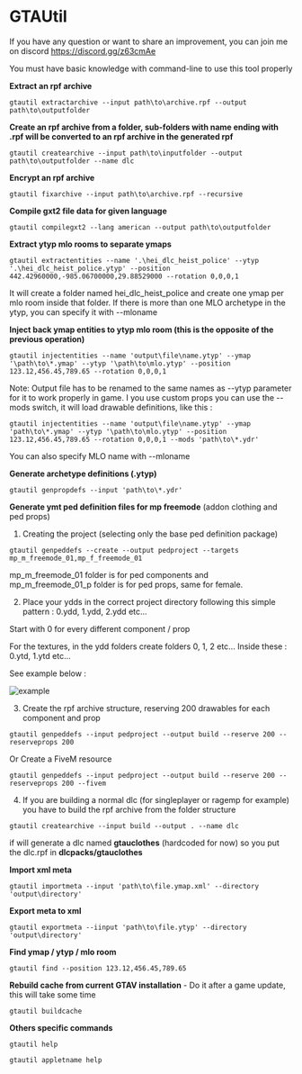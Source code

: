 # GTAUtil

If you have any question or want to share an improvement, you can join me on discord https://discord.gg/z63cmAe

You must have basic knowledge with command-line to use this tool properly

**Extract an rpf archive**

```
gtautil extractarchive --input path\to\archive.rpf --output path\to\outputfolder
```



**Create an rpf archive from a folder, sub-folders with name ending with .rpf will be converted to an rpf archive in the generated rpf**

```
gtautil createarchive --input path\to\inputfolder --output path\to\outputfolder --name dlc
```



**Encrypt an rpf archive**

```
gtautil fixarchive --input path\to\archive.rpf --recursive
```



**Compile gxt2 file data for given language**

```
gtautil compilegxt2 --lang american --output path\to\outputfolder
```



**Extract ytyp mlo rooms to separate ymaps**

```
gtautil extractentities --name '.\hei_dlc_heist_police' --ytyp '.\hei_dlc_heist_police.ytyp' --position 442.42960000,-985.06700000,29.88529000 --rotation 0,0,0,1
```

It will create a folder named hei_dlc_heist_police and create one ymap per mlo room inside that folder. If there is more than one MLO archetype in the ytyp, you can specify it with --mloname



**Inject back ymap entities to ytyp mlo room (this is the opposite of the previous operation)**

```
gtautil injectentities --name 'output\file\name.ytyp' --ymap '\path\to\*.ymap' --ytyp '\path\to\mlo.ytyp' --position 123.12,456.45,789.65 --rotation 0,0,0,1
```

Note: Output file has to be renamed to the same names as --ytyp parameter for it to work properly in game. I you use custom props you can use the --mods switch, it will load drawable definitions, like this :

```
gtautil injectentities --name 'output\file\name.ytyp' --ymap 'path\to\*.ymap' --ytyp '\path\to\mlo.ytyp' --position 123.12,456.45,789.65 --rotation 0,0,0,1 --mods 'path\to\*.ydr'
```

You can also specify MLO name with --mloname



**Generate archetype definitions (.ytyp)**

```
gtautil genpropdefs --input 'path\to\*.ydr'
```



**Generate ymt ped definition files for mp freemode** (addon clothing and ped props)

1) Creating the project (selecting only the base ped definition package)

```
gtautil genpeddefs --create --output pedproject --targets mp_m_freemode_01,mp_f_freemode_01
```

mp_m_freemode_01 folder is for ped components and mp_m_freemode_01_p folder is for ped props, same for female.



2) Place your ydds in the correct project directory following this simple pattern : 0.ydd, 1.ydd, 2.ydd etc...

Start with 0 for every different component / prop

For the textures, in the ydd folders create folders 0, 1, 2 etc... Inside these : 0.ytd, 1.ytd etc...

See example below :

![example](https://i.ibb.co/c17skKQ/mini.png)



3) Create the rpf archive structure, reserving 200 drawables for each component and prop

```
gtautil genpeddefs --input pedproject --output build --reserve 200 --reserveprops 200
```

Or Create a FiveM resource

```
gtautil genpeddefs --input pedproject --output build --reserve 200 --reserveprops 200 --fivem
```

4) If you are building a normal dlc (for singleplayer or ragemp for example) you have to build the rpf archive from the folder structure

```
gtautil createarchive --input build --output . --name dlc
```

if will generate a dlc named **gtauclothes** (hardcoded for now) so you put the dlc.rpf in **dlcpacks/gtauclothes**



**Import xml meta**

```
gtautil importmeta --input 'path\to\file.ymap.xml' --directory 'output\directory'
```



**Export meta to xml**

```
gtautil exportmeta --iinput 'path\to\file.ytyp' --directory 'output\directory'
```



**Find ymap / ytyp / mlo room**

```
gtautil find --position 123.12,456.45,789.65
```



**Rebuild cache from current GTAV installation** - Do it after a game update, this will take some time

```
gtautil buildcache
```



**Others specific commands**

```
gtautil help
```

```
gtautil appletname help
```

